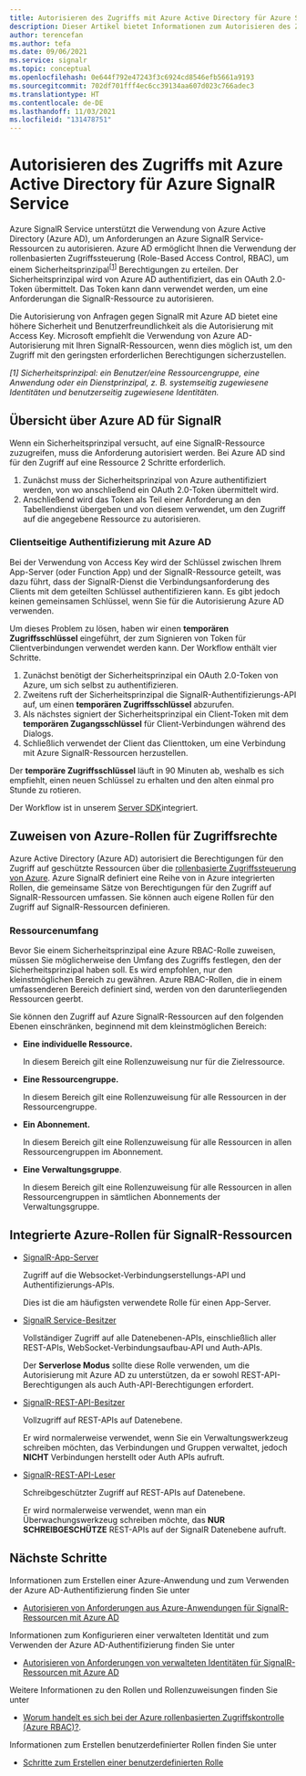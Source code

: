 ```yaml
---
title: Autorisieren des Zugriffs mit Azure Active Directory für Azure SignalR Service
description: Dieser Artikel bietet Informationen zum Autorisieren des Zugriffs auf Azure SignalR Service-Ressourcen mit Azure Active Directory.
author: terencefan
ms.author: tefa
ms.date: 09/06/2021
ms.service: signalr
ms.topic: conceptual
ms.openlocfilehash: 0e644f792e47243f3c6924cd8546efb5661a9193
ms.sourcegitcommit: 702df701fff4ec6cc39134aa607d023c766adec3
ms.translationtype: HT
ms.contentlocale: de-DE
ms.lasthandoff: 11/03/2021
ms.locfileid: "131478751"
---
```

# <a name="authorize-access-with-azure-active-directory-for-azure-signalr-service"></a>Autorisieren des Zugriffs mit Azure Active Directory für Azure SignalR Service

Azure SignalR Service unterstützt die Verwendung von Azure Active Directory (Azure AD), um Anforderungen an Azure SignalR Service-Ressourcen zu autorisieren. Azure AD ermöglicht Ihnen die Verwendung der rollenbasierten Zugriffssteuerung (Role-Based Access Control, RBAC), um einem Sicherheitsprinzipal<sup>[<a href="#security-principal">1</a>]</sup> Berechtigungen zu erteilen. Der Sicherheitsprinzipal wird von Azure AD authentifiziert, das ein OAuth 2.0-Token übermittelt. Das Token kann dann verwendet werden, um eine Anforderungan die SignalR-Ressource zu autorisieren.

Die Autorisierung von Anfragen gegen SignalR mit Azure AD bietet eine höhere Sicherheit und Benutzerfreundlichkeit als die Autorisierung mit Access Key. Microsoft empfiehlt die Verwendung von Azure AD-Autorisierung mit Ihren SignalR-Ressourcen, wenn dies möglich ist, um den Zugriff mit den geringsten erforderlichen Berechtigungen sicherzustellen.

<a id="security-principal"></a>
 *[1] Sicherheitsprinzipal: ein Benutzer/eine Ressourcengruppe, eine Anwendung oder ein Dienstprinzipal, z. B. systemseitig zugewiesene Identitäten und benutzerseitig zugewiesene Identitäten.*

## <a name="overview-of-azure-ad-for-signalr"></a>Übersicht über Azure AD für SignalR

Wenn ein Sicherheitsprinzipal versucht, auf eine SignalR-Ressource zuzugreifen, muss die Anforderung autorisiert werden. Bei Azure AD sind für den Zugriff auf eine Ressource 2 Schritte erforderlich. 

1. Zunächst muss der Sicherheitsprinzipal von Azure authentifiziert werden, von wo anschließend ein OAuth 2.0-Token übermittelt wird. 
2. Anschließend wird das Token als Teil einer Anforderung an den Tabellendienst übergeben und von diesem verwendet, um den Zugriff auf die angegebene Ressource zu autorisieren.

### <a name="client-side-authentication-while-using-azure-ad"></a>Clientseitige Authentifizierung mit Azure AD

Bei der Verwendung von Access Key wird der Schlüssel zwischen Ihrem App-Server (oder Function App) und der SignalR-Ressource geteilt, was dazu führt, dass der SignalR-Dienst die Verbindungsanforderung des Clients mit dem geteilten Schlüssel authentifizieren kann. Es gibt jedoch keinen gemeinsamen Schlüssel, wenn Sie für die Autorisierung Azure AD verwenden. 

Um dieses Problem zu lösen, haben wir einen **temporären Zugriffsschlüssel** eingeführt, der zum Signieren von Token für Clientverbindungen verwendet werden kann. Der Workflow enthält vier Schritte.

1. Zunächst benötigt der Sicherheitsprinzipal ein OAuth 2.0-Token von Azure, um sich selbst zu authentifizieren.
2. Zweitens ruft der Sicherheitsprinzipal die SignalR-Authentifizierungs-API auf, um einen **temporären Zugriffsschlüssel** abzurufen.
3. Als nächstes signiert der Sicherheitsprinzipal ein Client-Token mit dem **temporären Zugangsschlüssel** für Client-Verbindungen während des Dialogs.
4. Schließlich verwendet der Client das Clienttoken, um eine Verbindung mit Azure SignalR-Ressourcen herzustellen.

Der **temporäre Zugriffsschlüssel** läuft in 90 Minuten ab, weshalb es sich empfiehlt, einen neuen Schlüssel zu erhalten und den alten einmal pro Stunde zu rotieren. 

Der Workflow ist in unserem [Server SDK](https://github.com/Azure/azure-signalr)integriert.

## <a name="assign-azure-roles-for-access-rights"></a>Zuweisen von Azure-Rollen für Zugriffsrechte

Azure Active Directory (Azure AD) autorisiert die Berechtigungen für den Zugriff auf geschützte Ressourcen über die [rollenbasierte Zugriffssteuerung von Azure](../role-based-access-control/overview.md). Azure SignalR definiert eine Reihe von in Azure integrierten Rollen, die gemeinsame Sätze von Berechtigungen für den Zugriff auf SignalR-Ressourcen umfassen. Sie können auch eigene Rollen für den Zugriff auf SignalR-Ressourcen definieren.

### <a name="resource-scope"></a>Ressourcenumfang

Bevor Sie einem Sicherheitsprinzipal eine Azure RBAC-Rolle zuweisen, müssen Sie möglicherweise den Umfang des Zugriffs festlegen, den der Sicherheitsprinzipal haben soll. Es wird empfohlen, nur den kleinstmöglichen Bereich zu gewähren. Azure RBAC-Rollen, die in einem umfassenderen Bereich definiert sind, werden von den darunterliegenden Ressourcen geerbt.

Sie können den Zugriff auf Azure SignalR-Ressourcen auf den folgenden Ebenen einschränken, beginnend mit dem kleinstmöglichen Bereich:

- **Eine individuelle Ressource.** 

  In diesem Bereich gilt eine Rollenzuweisung nur für die Zielressource.

- **Eine Ressourcengruppe.** 

  In diesem Bereich gilt eine Rollenzuweisung für alle Ressourcen in der Ressourcengruppe.

- **Ein Abonnement.**

  In diesem Bereich gilt eine Rollenzuweisung für alle Ressourcen in allen Ressourcengruppen im Abonnement.

- **Eine Verwaltungsgruppe**. 
  
  In diesem Bereich gilt eine Rollenzuweisung für alle Ressourcen in allen Ressourcengruppen in sämtlichen Abonnements der Verwaltungsgruppe.

## <a name="azure-built-in-roles-for-signalr-resources"></a>Integrierte Azure-Rollen für SignalR-Ressourcen

- [SignalR-App-Server](../role-based-access-control/built-in-roles.md#signalr-app-server-preview)

    Zugriff auf die Websocket-Verbindungserstellungs-API und Authentifizierungs-APIs.
    
    Dies ist die am häufigsten verwendete Rolle für einen App-Server.

- [SignalR Service-Besitzer](../role-based-access-control/built-in-roles.md#signalr-service-owner)

    Vollständiger Zugriff auf alle Datenebenen-APIs, einschließlich aller REST-APIs, WebSocket-Verbindungsaufbau-API und Auth-APIs.

    Der **Serverlose Modus** sollte diese Rolle verwenden, um die Autorisierung mit Azure AD zu unterstützen, da er sowohl REST-API-Berechtigungen als auch Auth-API-Berechtigungen erfordert.

- [SignalR-REST-API-Besitzer](../role-based-access-control/built-in-roles.md#signalr-rest-api-owner)

    Vollzugriff auf REST-APIs auf Datenebene.

    Er wird normalerweise verwendet, wenn Sie ein Verwaltungswerkzeug schreiben möchten, das Verbindungen und Gruppen verwaltet, jedoch **NICHT** Verbindungen herstellt oder Auth APIs aufruft.

- [SignalR-REST-API-Leser](../role-based-access-control/built-in-roles.md#signalr-rest-api-reader)

    Schreibgeschützter Zugriff auf REST-APIs auf Datenebene.

    Er wird normalerweise verwendet, wenn man ein Überwachungswerkzeug schreiben möchte, das **NUR** **SCHREIBGESCHÜTZE** REST-APIs auf der SignalR Datenebene aufruft.

## <a name="next-steps"></a>Nächste Schritte

Informationen zum Erstellen einer Azure-Anwendung und zum Verwenden der Azure AD-Authentifizierung finden Sie unter
- [Autorisieren von Anforderungen aus Azure-Anwendungen für SignalR-Ressourcen mit Azure AD](signalr-howto-authorize-application.md)

Informationen zum Konfigurieren einer verwalteten Identität und zum Verwenden der Azure AD-Authentifizierung finden Sie unter
- [Autorisieren von Anforderungen von verwalteten Identitäten für SignalR-Ressourcen mit Azure AD](signalr-howto-authorize-managed-identity.md)

Weitere Informationen zu den Rollen und Rollenzuweisungen finden Sie unter 
- [Worum handelt es sich bei der Azure rollenbasierten Zugriffskontrolle (Azure RBAC)?](../role-based-access-control/overview.md).

Informationen zum Erstellen benutzerdefinierter Rollen finden Sie unter 
- [Schritte zum Erstellen einer benutzerdefinierten Rolle](../role-based-access-control/custom-roles.md#steps-to-create-a-custom-role)